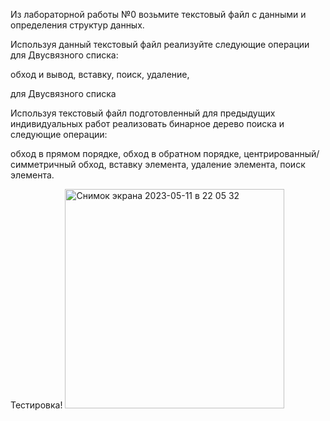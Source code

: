Из лабораторной работы №0 возьмите текстовый файл с данными и определения структур данных.

Используя данный текстовый файл реализуйте следующие операции для Двусвязного списка:

обход и вывод,
вставку,
поиск,
удаление,

для Двусвязного списка

Используя текстовый файл подготовленный для предыдущих индивидуальных работ реализовать бинарное дерево поиска и следующие операции:

обход в прямом порядке,
обход в обратном порядке,
центрированный/симметричный обход,
вставку элемента,
удаление элемента,
поиск элемента.

Тестировка!
<img width="351" alt="Снимок экрана 2023-05-11 в 22 05 32" src="https://github.com/VetrovMilka/ASDC03/assets/81083493/ea1634cb-30fc-4816-a2c0-70b2d09fddb8">
